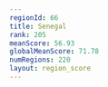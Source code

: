 ```yaml
---
regionId: 66
title: Senegal
rank: 205
meanScore: 56.93
globalMeanScore: 71.78
numRegions: 220
layout: region_score
---
```

